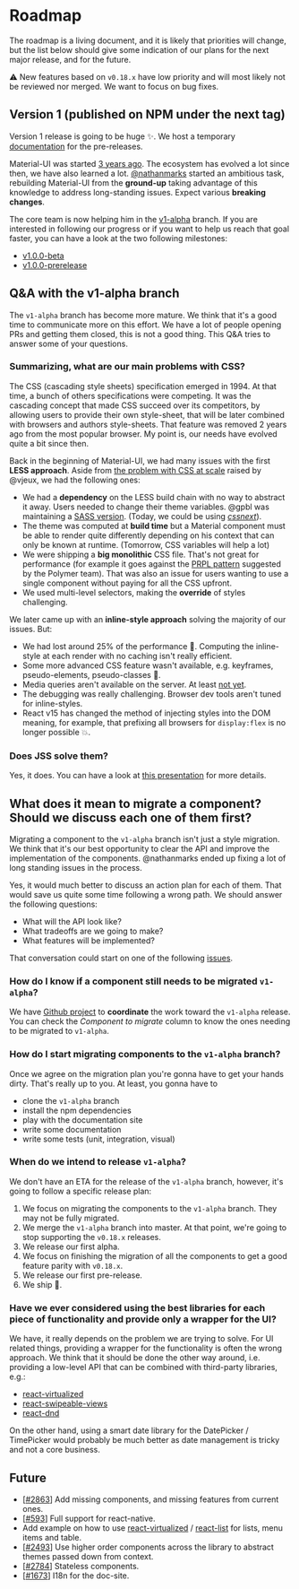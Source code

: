 # Roadmap

The roadmap is a living document, and it is likely that priorities will change, but the list below should give some indication of our plans for the next major release, and for the future.

:warning: New features based on `v0.18.x` have low priority and will most likely not be reviewed nor merged. We want to focus on bug fixes.

## Version 1 (published on NPM under the next tag)

Version 1 release is going to be huge :sparkles:.
We host a temporary [documentation](https://material-ui-1dab0.firebaseapp.com) for the pre-releases.

Material-UI was started [3 years ago](https://github.com/callemall/material-ui/commit/28b768913b75752ecf9b6bb32766e27c241dbc46).
The ecosystem has evolved a lot since then, we have also learned a lot.
[@nathanmarks](https://github.com/nathanmarks/) started an ambitious task, rebuilding Material-UI from the **ground-up**
taking advantage of this knowledge to address long-standing issues.
Expect various **breaking changes**.

The core team is now helping him in the [v1-alpha](https://github.com/callemall/material-ui/tree/v1-alpha) branch.
If you are interested in following our progress or if you want to help us reach that goal faster, you can have a look at the two following milestones:
- [v1.0.0-beta](https://github.com/callemall/material-ui/milestone/22)
- [v1.0.0-prerelease](https://github.com/callemall/material-ui/milestone/14)

## Q&A with the v1-alpha branch

The `v1-alpha` branch has become more mature.
We think that it's a good time to communicate more on this effort.
We have a lot of people opening PRs and getting them closed, this is not a good thing.
This Q&A tries to answer some of your questions.

### Summarizing, what are our main problems with CSS?

The CSS (cascading style sheets) specification emerged in 1994.
At that time, a bunch of others specifications were competing.
It was the cascading concept that made CSS succeed over its competitors, by allowing users to provide their own style-sheet, that will be later combined with browsers and authors style-sheets.
That feature was removed 2 years ago from the most popular browser.
My point is, our needs have evolved quite a bit since then.

Back in the beginning of Material-UI, we had many issues with the first **LESS approach**.
Aside from [the problem with CSS at scale](https://speakerdeck.com/vjeux/react-css-in-js) raised by @vjeux, we had the following ones:
- We had a **dependency** on the LESS build chain with no way to abstract it away.
Users needed to change their theme variables. @gpbl was maintaining a [SASS version]( https://github.com/gpbl/material-ui-sass). (Today, we could be using *[cssnext](http://cssnext.io/)*).
- The theme was computed at **build time** but a Material component must be able to render quite differently depending on his context that can only be known at runtime.
(Tomorrow, CSS variables will help a lot)
- We were shipping a **big monolithic** CSS file.
That's not great for performance (for example it goes against the [PRPL pattern](https://www.polymer-project.org/1.0/toolbox/server) suggested by the Polymer team).
That was also an issue for users wanting to use a single component without paying for all the CSS upfront.
- We used multi-level selectors, making the **override** of styles challenging.

We later came up with an **inline-style approach** solving the majority of our issues.
But:
- We had lost around 25% of the performance :turtle:.
Computing the inline-style at each render with no caching isn't really efficient.
- Some more advanced CSS feature wasn't available, e.g. keyframes, pseudo-elements, pseudo-classes :nail_care:.
- Media queries aren't available on the server. At least [not yet](http://caniuse.com/#feat=client-hints-dpr-width-viewport).
- The debugging was really challenging. Browser dev tools aren't tuned for inline-styles.
- React v15 has changed the method of injecting styles into the DOM meaning, for example, that prefixing all browsers for `display:flex` is no longer possible :boom:.

### Does JSS solve them?

Yes, it does. You can have a look at [this presentation](https://github.com/oliviertassinari/a-journey-toward-better-style) for more details.

## What does it mean to migrate a component? Should we discuss each one of them first?

Migrating a component to the `v1-alpha` branch isn't just a style migration.
We think that it's our best opportunity to clear the API and improve the implementation of the components.
@nathanmarks ended up fixing a lot of long standing issues in the process.

Yes, it would much better to discuss an action plan for each of them.
That would save us quite some time following a wrong path.
We should answer the following questions:
- What will the API look like?
- What tradeoffs are we going to make?
- What features will be implemented?

That conversation could start on one of the following [issues](https://github.com/callemall/material-ui/issues?q=is%3Aissue+is%3Aopen+label%3ARefactoring+label%3Anext).

### How do I know if a component still needs to be migrated `v1-alpha`?

We have [Github project](https://github.com/callemall/material-ui/projects/1) to **coordinate** the work toward the `v1-alpha` release.
You can check the *Component to migrate* column to know the ones needing to be migrated to `v1-alpha`.

### How do I start migrating components to the `v1-alpha` branch?

Once we agree on the migration plan you're gonna have to get your hands dirty.
That's really up to you. At least, you gonna have to
- clone the `v1-alpha` branch
- install the npm dependencies
- play with the documentation site
- write some documentation
- write some tests (unit, integration, visual)

### When do we intend to release `v1-alpha`?

We don't have an ETA for the release of the `v1-alpha` branch,
however, it's going to follow a specific release plan:

1. We focus on migrating the components to the `v1-alpha` branch. They may not be fully migrated.
2. We merge the `v1-alpha` branch into master.
At that point, we're going to stop supporting the `v0.18.x` releases.
3. We release our first alpha.
4. We focus on finishing the migration of all the components to get a good feature parity with `v0.18.x`.
5. We release our first pre-release.
6. We ship :100:.

### Have we ever considered using the best libraries for each piece of functionality and provide only a wrapper for the UI?

We have, it really depends on the problem we are trying to solve.
For UI related things, providing a wrapper for the functionality is often the wrong approach.
We think that it should be done the other way around, i.e. providing a low-level API that can be combined with third-party libraries, e.g.:
 - [react-virtualized](https://github.com/bvaughn/react-virtualized)
 - [react-swipeable-views](https://github.com/oliviertassinari/react-swipeable-views)
 - [react-dnd](https://github.com/gaearon/react-dnd)

On the other hand, using a smart date library for the DatePicker / TimePicker would probably be much better as date management is tricky and not a core business.

## Future

- [[#2863](https://github.com/callemall/material-ui/issues/2863)] Add missing components, and missing features from current ones.
- [[#593](https://github.com/callemall/material-ui/issues/593)] Full support for react-native.
- Add example on how to use [react-virtualized](https://github.com/bvaughn/react-virtualized) / [react-list](https://github.com/orgsync/react-list) for lists, menu items and table.
- [[#2493](https://github.com/callemall/material-ui/pull/2493)] Use higher order components across the library to abstract themes passed down from context.
- [[#2784](https://github.com/callemall/material-ui/issues/2784)] Stateless components.
- [[#1673](https://github.com/callemall/material-ui/issues/1673)] I18n for the doc-site.
